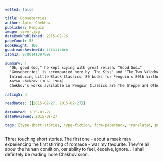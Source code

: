 ```yaml
---
vetted: false

title: Gooseberries
author: Anton Chekhov
publisher: Penguin
image: cover.jpg
dateBookPublished: 2015-02-26
pageCount: 55
bookHeight: 160
goodreadsReviewId: 1213119666
isbn13: 9780141397092

summary: |
  "Oh, good God," he kept saying with great relish. "Good God…" 
  'Gooseberries' is accompanied here by 'The Kiss' and 'The Two Volodyas' - three exquisite depictions of love and loss in nineteenth-century Russia by Chekhov, the great master of the short story form. 
  Introducing Little Black Classics: 80 books for Penguin's 80th birthday. Little Black Classics celebrate the huge range and diversity of Penguin Classics, with books from around the world and across many centuries. They take us from a balloon ride over Victorian London to a garden of blossom in Japan, from Tierra del Fuego to 16th-century California and the Russian steppe. Here are stories lyrical and savage; poems epic and intimate; essays satirical and inspirational; and ideas that have shaped the lives of millions. 
  Anton Chekhov (1860-1904). 
  Chekhov's works available in Penguin Classics are The Steppe and Other Stories, Ward No. 6 and Other Stories, The Lady with the Little Dog and Other Stories, The Shooting Party, Plays and A Life in Letters.

rating5: 4

readDates: [[2015-02-27, 2015-02-27]]

dateRated: 2015-02-27
dateReviewed: 2015-02-27

tags: [type-short-stories, type-fiction, form-paperback, translated, pub-little-black-classics]
---
```


Three touching short stories. The first one - about a meek man experiencing the first stirring of romance - was my favourite. They're all about the human condition, our ability to feel, deceive, ignore… I shall definitely be reading more Chekhov soon.
